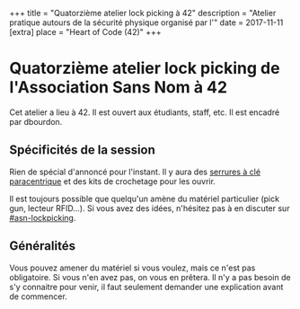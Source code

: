 +++
title = "Quatorzième atelier lock picking à 42"
description = "Atelier pratique autours de la sécurité physique organisé par l'"
date = 2017-11-11
[extra]
place = "Heart of Code (42)"
+++

# Quatorzième atelier lock picking de l'Association Sans Nom à 42

Cet atelier a lieu à 42. Il est ouvert aux étudiants, staff, etc.
Il est encadré par dbourdon.

## Spécificités de la session

Rien de spécial d'annoncé pour l'instant. Il y aura des [serrures à clé
paracentrique](./documentation/lock_picking/paracentrique/index.md) et des kits
de crochetage pour les ouvrir.

Il est toujours possible que quelqu'un amène du matériel particulier (pick gun,
lecteur RFID…).
Si vous avez des idées, n'hésitez pas à en discuter sur <a href="
{{ slack42(channel=asn-lockpicking) }}">#asn-lockpicking</a>.

## Généralités

Vous pouvez amener du matériel si vous voulez, mais ce n'est pas obligatoire.
Si vous n'en avez pas, on vous en prêtera.
Il n'y a pas besoin de s'y connaitre pour venir, il faut seulement demander une
explication avant de commencer.
